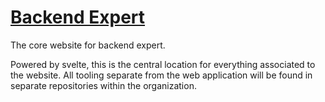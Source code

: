 # [Backend Expert](https://backend.expert/)
The core website for backend expert. <br />

Powered by svelte, this is the central location for everything associated to the website. All tooling separate from the web application will be found in separate repositories within the organization.
